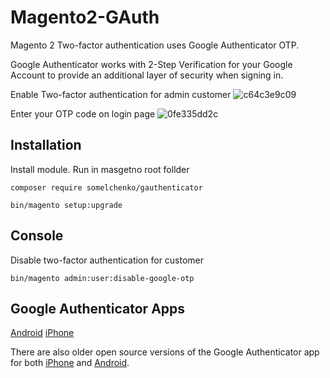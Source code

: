 # Magento2-GAuth
Magento 2 Two-factor authentication uses Google Authenticator OTP.


Google Authenticator works with 2-Step Verification for your Google Account to provide an additional layer of security when signing in. 

Enable  Two-factor authentication for admin customer
![c64c3e9c09](https://user-images.githubusercontent.com/3199042/34572618-4376ba48-f18b-11e7-9f64-afe2f014fc62.png)

Enter your OTP code on login page
![0fe335dd2c](https://user-images.githubusercontent.com/3199042/34572305-80692450-f18a-11e7-97d7-c1c531d2ba5e.png)

## Installation

Install module. Run in masgetno root follder

`composer require somelchenko/gauthenticator`

`bin/magento setup:upgrade`

## Console

Disable two-factor authentication for customer

`bin/magento admin:user:disable-google-otp`

## Google Authenticator Apps

[Android](https://play.google.com/store/apps/details?id=com.google.android.apps.authenticator2)
[iPhone](https://itunes.apple.com/us/app/google-authenticator/id388497605)

There are also older open source versions of the Google Authenticator app for both [iPhone](https://github.com/google/google-authenticator) and [Android](https://github.com/google/google-authenticator-android).
